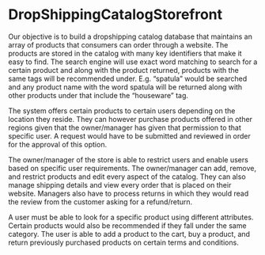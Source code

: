 # DropShippingCatalogStorefront
 
Our objective is to build a dropshipping catalog database that maintains an array of products that consumers can order through a website. The products are stored in the catalog with many key identifiers that make it easy to find. The search engine will use exact word matching to search for a certain product and along with the product returned, products with the same tags will be recommended under. E.g. “spatula” would be searched and any product name with the word spatula will be returned along with other products under that include the “houseware” tag.

The system offers certain products to certain users depending on the location they reside. They can however purchase products offered in other regions given that the owner/manager has given that permission to that specific user. A request would have to be submitted and reviewed in order for the approval of this option. 

The owner/manager of the store is able to restrict users and enable users based on specific user requirements. The owner/manager can add, remove, and restrict products and edit every aspect of the catalog. They can also manage shipping details and view every order that is placed on their website. Managers also have to process returns in which they would read the review from the customer asking for a refund/return. 

A user must be able to look for a specific product using different attributes. Certain products would also be recommended if they fall under the same category.  The user is able to add a product to the cart, buy a product, and return previously purchased products on certain terms and conditions. 
